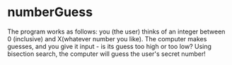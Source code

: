 # numberGuess
The program works as follows: you (the user) thinks of an integer between 0 (inclusive) and X(whatever number you like). The computer makes guesses, and you give it input - is its guess too high or too low? Using bisection search, the computer will guess the user's secret number!
